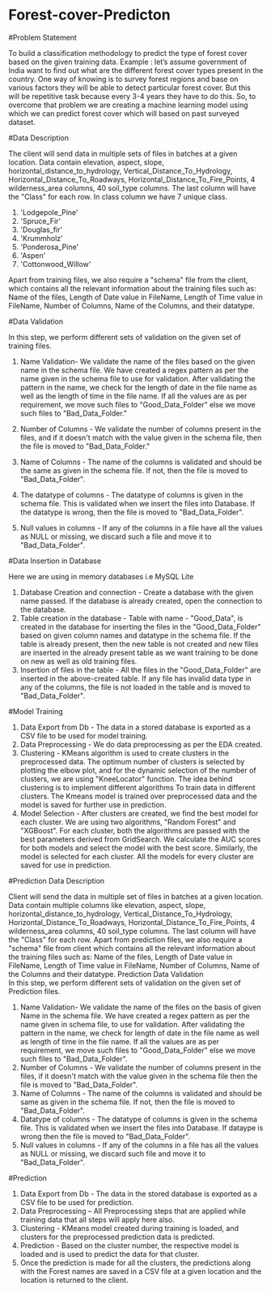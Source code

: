# Forest-cover-Predicton


#Problem Statement

To build a classification methodology to predict the type of forest cover based on the given training data.
Example : let’s assume government of India want to find out what are the different forest cover types present in the country. One way of knowing is to survey forest regions and base on various factors they will be able to detect particular forest cover. But this will be repetitive  task because every 3-4 years they have to do this. 
So, to overcome that problem we are creating a machine learning model using which we can predict forest cover which will based on past surveyed dataset.

#Data Description

The client will send data in multiple sets of files in batches at a given location. Data contain elevation, aspect, slope, horizontal_distance_to_hydrology,  Vertical_Distance_To_Hydrology, Horizontal_Distance_To_Roadways, Horizontal_Distance_To_Fire_Points, 4 wilderness_area columns, 40 soil_type columns. The last column will have the "Class" for each row.
In class column we have 7 unique class.
1.	'Lodgepole_Pine'
2.	'Spruce_Fir'
3.	'Douglas_fir'
4.	'Krummholz'
5.	'Ponderosa_Pine'
6.	'Aspen'
7.	'Cottonwood_Willow'

Apart from training files, we also require a "schema" file from the client, which contains all the relevant information about the training files such as:
Name of the files, Length of Date value in FileName, Length of Time value in FileName, Number of Columns, Name of the Columns, and their datatype.

#Data Validation

In this step, we perform different sets of validation on the given set of training files.  
1.	  Name Validation- We validate the name of the files based on the given name in the schema file. We have created a regex pattern as per the name given in the schema file to use for validation. After validating the pattern in the name, we check for the length of date in the file name as well as the length of time in the file name. If all the values are as per requirement, we move such files to "Good_Data_Folder" else we move such files to "Bad_Data_Folder."

2.	 Number of Columns - We validate the number of columns present in the files, and if it doesn't match with the value given in the schema file, then the file is moved to "Bad_Data_Folder."


3.	 Name of Columns - The name of the columns is validated and should be the same as given in the schema file. If not, then the file is moved to "Bad_Data_Folder".

4.	 The datatype of columns - The datatype of columns is given in the schema file. This is validated when we insert the files into Database. If the datatype is wrong, then the file is moved to "Bad_Data_Folder".


5.	Null values in columns - If any of the columns in a file have all the values as NULL or missing, we discard such a file and move it to "Bad_Data_Folder".


#Data Insertion in Database

Here we are using in memory databases i.e MySQL Lite
1) Database Creation and connection - Create a database with the given name passed. If the database is already created, open the connection to the database. 
2) Table creation in the database - Table with name - "Good_Data", is created in the database for inserting the files in the "Good_Data_Folder" based on given column names and datatype in the schema file. If the table is already present, then the new table is not created and new files are inserted in the already present table as we want training to be done on new as well as old training files.     
3) Insertion of files in the table - All the files in the "Good_Data_Folder" are inserted in the above-created table. If any file has invalid data type in any of the columns, the file is not loaded in the table and is moved to "Bad_Data_Folder".
 
#Model Training

1) Data Export from Db - The data in a stored database is exported as a CSV file to be used for model training.
2) Data Preprocessing -  We do data preprocessing as per the EDA created. 
3) Clustering - KMeans algorithm is used to create clusters in the preprocessed data. The optimum number of clusters is selected by plotting the elbow plot, and for the dynamic selection of the number of clusters, we are using "KneeLocator" function. The idea behind clustering is to implement different algorithms
To train data in different clusters. The Kmeans model is trained over preprocessed data and the model is saved for further use in prediction.
4) Model Selection - After clusters are created, we find the best model for each cluster. We are using two algorithms, "Random Forest" and "XGBoost". For each cluster, both the algorithms are passed with the best parameters derived from GridSearch. We calculate the AUC scores for both models and select the model with the best score. Similarly, the model is selected for each cluster. All the models for every cluster are saved for use in prediction.


#Prediction Data Description

Client will send the data in multiple set of files in batches at a given location. Data contain multiple columns like elevation, aspect, slope, horizontal_distance_to_hydrology,  Vertical_Distance_To_Hydrology, Horizontal_Distance_To_Roadways, Horizontal_Distance_To_Fire_Points, 4 wilderness_area columns, 40 soil_type columns. The last column will have the "Class" for each row.
Apart from prediction files, we also require a "schema" file from client which contains all the relevant information about the training files such as:
Name of the files, Length of Date value in FileName, Length of Time value in FileName, Number of Columns, Name of the Columns and their datatype.
Prediction Data Validation  
In this step, we perform different sets of validation on the given set of Prediction files.  
1) Name Validation- We validate the name of the files on the basis of given Name in the schema file. We have created a regex pattern as per the name given in schema file, to use for validation. After validating the pattern in the name, we check for length of date in the file name as well as length of time in the file name. If all the values are as per requirement, we move such files to "Good_Data_Folder" else we move such files to "Bad_Data_Folder". 
2) Number of Columns - We validate the number of columns present in the files, if it doesn't match with the value given in the schema file then the file is moved to "Bad_Data_Folder". 
3) Name of Columns - The name of the columns is validated and should be same as given in the schema file. If not, then the file is moved to "Bad_Data_Folder". 
4) Datatype of columns - The datatype of columns is given in the schema file. This is validated when we insert the files into Database. If dataype is wrong then the file is moved to "Bad_Data_Folder". 
5) Null values in columns - If any of the columns in a file has all the values as NULL or missing, we discard such file and move it to "Bad_Data_Folder".  

#Prediction 

1) Data Export from Db - The data in the stored database is exported as a CSV file to be used for prediction.
2) Data Preprocessing – All Preprocessing steps that are applied while training data that all steps will apply here also.
3) Clustering - KMeans model created during training is loaded, and clusters for the preprocessed prediction data is predicted.
4) Prediction - Based on the cluster number, the respective model is loaded and is used to predict the data for that cluster.
5) Once the prediction is made for all the clusters, the predictions along with the Forest names are saved in a CSV file at a given location and the location is returned to the client.

